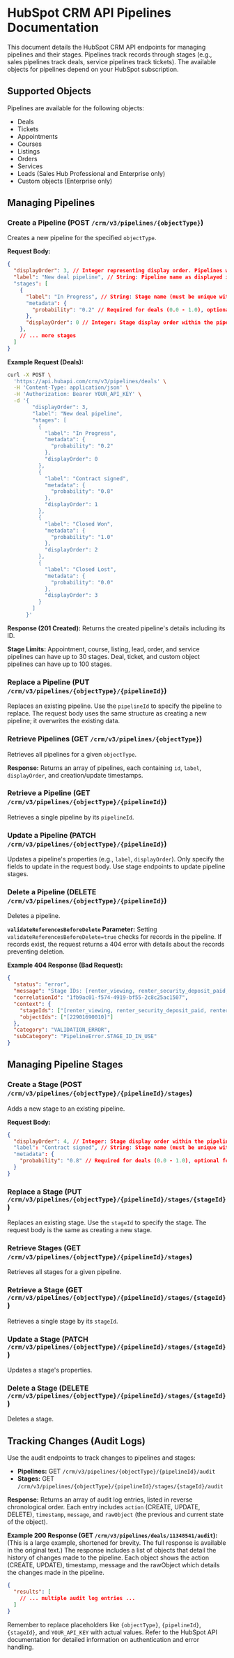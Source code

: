 # HubSpot CRM API Pipelines Documentation

This document details the HubSpot CRM API endpoints for managing pipelines and their stages.  Pipelines track records through stages (e.g., sales pipelines track deals, service pipelines track tickets).  The available objects for pipelines depend on your HubSpot subscription.

## Supported Objects

Pipelines are available for the following objects:

* Deals
* Tickets
* Appointments
* Courses
* Listings
* Orders
* Services
* Leads (Sales Hub Professional and Enterprise only)
* Custom objects (Enterprise only)


## Managing Pipelines

### Create a Pipeline (POST `/crm/v3/pipelines/{objectType}`)

Creates a new pipeline for the specified `objectType`.

**Request Body:**

```json
{
  "displayOrder": 3, // Integer representing display order. Pipelines with the same order are listed alphabetically.
  "label": "New deal pipeline", // String: Pipeline name as displayed in HubSpot.
  "stages": [
    {
      "label": "In Progress", // String: Stage name (must be unique within the pipeline).
      "metadata": {
        "probability": "0.2" // Required for deals (0.0 - 1.0), optional for others.  For tickets, use "ticketState": "OPEN" or "CLOSED".
      },
      "displayOrder": 0 // Integer: Stage display order within the pipeline.
    },
    // ... more stages
  ]
}
```

**Example Request (Deals):**

```bash
curl -X POST \
  'https://api.hubapi.com/crm/v3/pipelines/deals' \
  -H 'Content-Type: application/json' \
  -H 'Authorization: Bearer YOUR_API_KEY' \
  -d '{
        "displayOrder": 3,
        "label": "New deal pipeline",
        "stages": [
          {
            "label": "In Progress",
            "metadata": {
              "probability": "0.2"
            },
            "displayOrder": 0
          },
          {
            "label": "Contract signed",
            "metadata": {
              "probability": "0.8"
            },
            "displayOrder": 1
          },
          {
            "label": "Closed Won",
            "metadata": {
              "probability": "1.0"
            },
            "displayOrder": 2
          },
          {
            "label": "Closed Lost",
            "metadata": {
              "probability": "0.0"
            },
            "displayOrder": 3
          }
        ]
      }'
```

**Response (201 Created):**  Returns the created pipeline's details including its ID.

**Stage Limits:** Appointment, course, listing, lead, order, and service pipelines can have up to 30 stages. Deal, ticket, and custom object pipelines can have up to 100 stages.


### Replace a Pipeline (PUT `/crm/v3/pipelines/{objectType}/{pipelineId}`)

Replaces an existing pipeline.  Use the `pipelineId` to specify the pipeline to replace.  The request body uses the same structure as creating a new pipeline; it overwrites the existing data.

### Retrieve Pipelines (GET `/crm/v3/pipelines/{objectType}`)

Retrieves all pipelines for a given `objectType`.

**Response:** Returns an array of pipelines, each containing `id`, `label`, `displayOrder`, and creation/update timestamps.

### Retrieve a Pipeline (GET `/crm/v3/pipelines/{objectType}/{pipelineId}`)

Retrieves a single pipeline by its `pipelineId`.

### Update a Pipeline (PATCH `/crm/v3/pipelines/{objectType}/{pipelineId}`)

Updates a pipeline's properties (e.g., `label`, `displayOrder`).  Only specify the fields to update in the request body.  Use stage endpoints to update pipeline stages.

### Delete a Pipeline (DELETE `/crm/v3/pipelines/{objectType}/{pipelineId}`)

Deletes a pipeline.

**`validateReferencesBeforeDelete` Parameter:**  Setting `validateReferencesBeforeDelete=true` checks for records in the pipeline. If records exist, the request returns a 404 error with details about the records preventing deletion.

**Example 404 Response (Bad Request):**

```json
{
  "status": "error",
  "message": "Stage IDs: [renter_viewing, renter_security_deposit_paid, renter_new_lead, renter_closed_won, renter_closed_lost] are being referenced by object IDs: [22901690010]",
  "correlationId": "1fb9ac01-f574-4919-bf55-2c8c25ac1507",
  "context": {
    "stageIds": ["[renter_viewing, renter_security_deposit_paid, renter_new_lead, renter_closed_won, renter_closed_lost]"],
    "objectIds": ["[22901690010]"]
  },
  "category": "VALIDATION_ERROR",
  "subCategory": "PipelineError.STAGE_ID_IN_USE"
}
```


## Managing Pipeline Stages

### Create a Stage (POST `/crm/v3/pipelines/{objectType}/{pipelineId}/stages`)

Adds a new stage to an existing pipeline.

**Request Body:**

```json
{
  "displayOrder": 4, // Integer: Stage display order within the pipeline.
  "label": "Contract signed", // String: Stage name (must be unique within the pipeline).
  "metadata": {
    "probability": "0.8" // Required for deals (0.0 - 1.0), optional for others. For tickets, use "ticketState": "OPEN" or "CLOSED".
  }
}
```

### Replace a Stage (PUT `/crm/v3/pipelines/{objectType}/{pipelineId}/stages/{stageId}`)

Replaces an existing stage. Use the `stageId` to specify the stage. The request body is the same as creating a new stage.


### Retrieve Stages (GET `/crm/v3/pipelines/{objectType}/{pipelineId}/stages`)

Retrieves all stages for a given pipeline.

### Retrieve a Stage (GET `/crm/v3/pipelines/{objectType}/{pipelineId}/stages/{stageId}`)

Retrieves a single stage by its `stageId`.

### Update a Stage (PATCH `/crm/v3/pipelines/{objectType}/{pipelineId}/stages/{stageId}`)

Updates a stage's properties.

### Delete a Stage (DELETE `/crm/v3/pipelines/{objectType}/{pipelineId}/stages/{stageId}`)

Deletes a stage.


## Tracking Changes (Audit Logs)

Use the audit endpoints to track changes to pipelines and stages:

* **Pipelines:** GET `/crm/v3/pipelines/{objectType}/{pipelineId}/audit`
* **Stages:** GET `/crm/v3/pipelines/{objectType}/{pipelineId}/stages/{stageId}/audit`

**Response:** Returns an array of audit log entries, listed in reverse chronological order.  Each entry includes `action` (CREATE, UPDATE, DELETE), `timestamp`, `message`, and `rawObject` (the previous and current state of the object).


**Example 200 Response (GET `/crm/v3/pipelines/deals/11348541/audit`):**  (This is a large example, shortened for brevity. The full response is available in the original text.) The response includes a list of objects that detail the history of changes made to the pipeline. Each object shows the action (CREATE, UPDATE), timestamp, message and the rawObject which details the changes made in the pipeline.

```json
{
  "results": [
    // ... multiple audit log entries ...
  ]
}
```

Remember to replace placeholders like `{objectType}`, `{pipelineId}`, `{stageId}`, and `YOUR_API_KEY` with actual values.  Refer to the HubSpot API documentation for detailed information on authentication and error handling.
